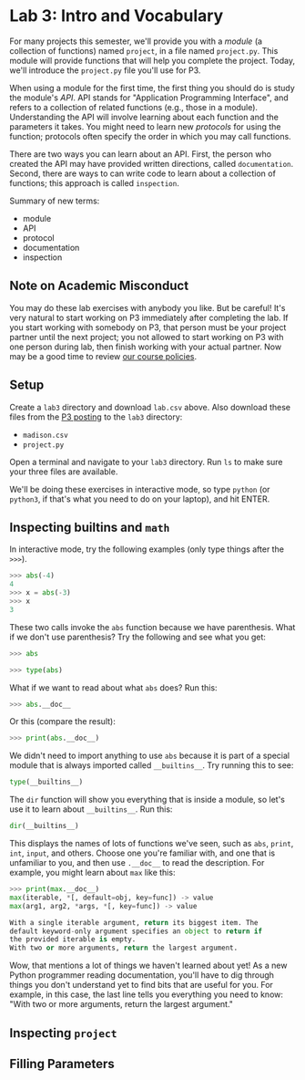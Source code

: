 # Lab 3: Intro and Vocabulary

For many projects this semester, we'll provide you with a *module* (a
collection of functions) named `project`, in a file named
`project.py`.  This module will provide functions that will help you
complete the project.  Today, we'll introduce the `project.py` file
you'll use for P3.

When using a module for the first time, the first thing you should do
is study the module's *API*.  API stands for "Application Programming
Interface", and refers to a collection of related functions (e.g.,
those in a module).  Understanding the API will involve learning about
each function and the parameters it takes.  You might need to learn
new *protocols* for using the function; protocols often specify the
order in which you may call functions.

There are two ways you can learn about an API.  First, the person who
created the API may have provided written directions, called
`documentation`.  Second, there are ways to can write code to learn
about a collection of functions; this approach is called `inspection`.

Summary of new terms:
* module
* API
* protocol
* documentation
* inspection

## Note on Academic Misconduct

You may do these lab exercises with anybody you like.  But be careful!
It's very natural to start working on P3 immediately after completing
the lab.  If you start working with somebody on P3, that person must
be your project partner until the next project; you not allowed to
start working on P3 with one person during lab, then finish working
with your actual partner.  Now may be a good time to review [our course policies](https://tyler.caraza-harter.com/cs301/spring19/syllabus.html).

## Setup

Create a `lab3` directory and download `lab.csv` above.  Also download
these files from the [P3 posting](https://github.com/tylerharter/cs301-projects/tree/master/spring19/p3)
to the `lab3` directory:
* `madison.csv`
* `project.py`

Open a terminal and navigate to your `lab3` directory.  Run `ls` to
make sure your three files are available.

We'll be doing these exercises in interactive mode, so type `python`
(or `python3`, if that's what you need to do on your laptop), and hit
ENTER.

## Inspecting builtins and `math`

In interactive mode, try the following examples (only type things after the `>>>`).

```python
>>> abs(-4)
4
>>> x = abs(-3)
>>> x
3
```

These two calls invoke the `abs` function because we have parenthesis.
What if we don't use parenthesis?  Try the following and see what you
get:

```python
>>> abs
```

```python
>>> type(abs)
```

What if we want to read about what `abs` does?  Run this:

```python
>>> abs.__doc__
```

Or this (compare the result):

```python
>>> print(abs.__doc__)
```

We didn't need to import anything to use `abs` because it is part of a
special module that is always imported called `__builtins__`.  Try
running this to see:

```python
type(__builtins__)
```

The `dir` function will show you everything that is inside a module,
so let's use it to learn about `__builtins__`.  Run this:

```python
dir(__builtins__)
```

This displays the names of lots of functions we've seen, such as
`abs`, `print`, `int`, `input`, and others.  Choose one you're
familiar with, and one that is unfamiliar to you, and then use
`.__doc__` to read the description.  For example, you might learn
about `max` like this:

```python
>>> print(max.__doc__)
max(iterable, *[, default=obj, key=func]) -> value
max(arg1, arg2, *args, *[, key=func]) -> value

With a single iterable argument, return its biggest item. The
default keyword-only argument specifies an object to return if
the provided iterable is empty.
With two or more arguments, return the largest argument.
```

Wow, that mentions a lot of things we haven't learned about yet!  As a
new Python programmer reading documentation, you'll have to dig
through things you don't understand yet to find bits that are useful
for you.  For example, in this case, the last line tells you
everything you need to know: "With two or more arguments, return the
largest argument."



## Inspecting `project`

## Filling Parameters
